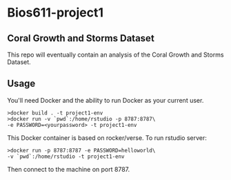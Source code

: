 Bios611-project1
===========
Coral Growth and Storms  Dataset
---------

This repo will eventually contain an analysis of the Coral Growth and Storms Dataset.

Usage
------

You'll need Docker and the ability to run Docker as your current user.

    >docker build . -t project1-env
    >docker run -v `pwd`:/home/rstudio -p 8787:8787\
    -e PASSWORD=<yourpassword> -t project1-env
 

This Docker container is based on rocker/verse. To run rstudio server:

    >docker run -p 8787:8787 -e PASSWORD=helloworld\
    -v `pwd`:/home/rstudio -t project1-env
    
Then connect to the machine on port 8787.